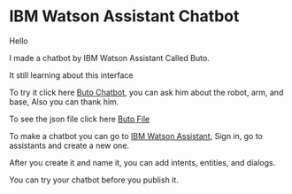 # IBM Watson Assistant Chatbot
 
Hello

I made a chatbot by IBM Watson Assistant Called Buto.

It still learning about this interface

To try it click here [Buto Chatbot](https://mahaalt.github.io/Chatbot/), you can ask him about the robot, arm, and base, Also you can thank him.

To see the json file click here [Buto File](https://github.com/Mahaalt/Chatbot/blob/main/Buto.json)

To make a chatbot you can go to [IBM Watson Assistant](https://www.ibm.com/cloud/watson-assistant), Sign in, go to assistants and create a new one.

After you create it and name it, you can add intents, entities, and dialogs.

You can try your chatbot before you publish it.
